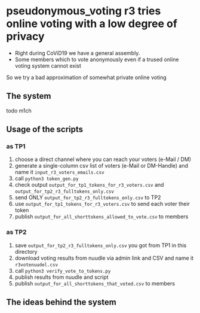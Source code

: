 # pseudonymous_voting r3 tries online voting with a low degree of privacy

- Right during CoViD19 we have a general assembly.
- Some members which to vote anonymously even if a trused online voting system cannot exist

So we try a bad approximation of somewhat private online voting

## The system

todo m1ch

## Usage of the scripts

### as TP1

1. choose a direct channel where you can reach your voters (e-Mail / DM)
2. generate a single-column csv list of voters (e-Mail or DM-Handle) and name it ```input_r3_voters_emails.csv```
3. call ```python3 token_gen.py```
4. check output ```output_for_tp1_tokens_for_r3_voters.csv``` and ```output_for_tp2_r3_fulltokens_only.csv```
5. send ONLY ```output_for_tp2_r3_fulltokens_only.csv``` to TP2
6. use ```output_for_tp1_tokens_for_r3_voters.csv``` to send each voter their token
7. publish ```output_for_all_shorttokens_allowed_to_vote.csv``` to members

### as TP2

1. save ```output_for_tp2_r3_fulltokens_only.csv``` you got from TP1 in this directory
2. download voting results from nuudle via admin link and CSV and name it ```r3votenuudel.csv```
3. call ```python3 verify_vote_to_tokens.py```
4. publish results from nuudle and script
5. publish ```output_for_all_shorttokens_that_voted.csv``` to members


## The ideas behind the system

